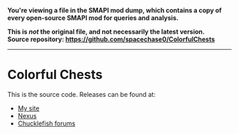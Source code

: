 **You're viewing a file in the SMAPI mod dump, which contains a copy of every open-source SMAPI mod
for queries and analysis.**

**This is _not_ the original file, and not necessarily the latest version.**  
**Source repository: https://github.com/spacechase0/ColorfulChests**

----

# Colorful Chests
This is the source code. Releases can be found at:
* [My site](http://spacechase0.com/mods/stardew-valley/colorful-chests/)
* [Nexus](http://www.nexusmods.com/stardewvalley/mods/1623/?)
* [Chucklefish forums](http://community.playstarbound.com/resources/colorful-chests.5085/)
